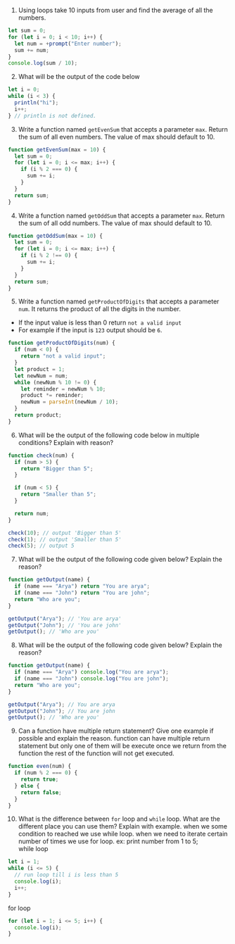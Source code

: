 1. Using loops take 10 inputs from user and find the average of all the numbers.

```js
let sum = 0;
for (let i = 0; i < 10; i++) {
  let num = +prompt("Enter number");
  sum += num;
}
console.log(sum / 10);
```

2. What will be the output of the code below

```js
let i = 0;
while (i < 3) {
  println("hi");
  i++;
} // println is not defined.
```

3. Write a function named `getEvenSum` that accepts a parameter `max`. Return the sum of all even numbers. The value of max should default to 10.

```js
function getEvenSum(max = 10) {
  let sum = 0;
  for (let i = 0; i <= max; i++) {
    if (i % 2 === 0) {
      sum += i;
    }
  }
  return sum;
}
```

4. Write a function named `getOddSum` that accepts a parameter `max`. Return the sum of all odd numbers. The value of max should default to 10.

```js
function getOddSum(max = 10) {
  let sum = 0;
  for (let i = 0; i <= max; i++) {
    if (i % 2 !== 0) {
      sum += i;
    }
  }
  return sum;
}
```

5. Write a function named `getProductOfDigits` that accepts a parameter `num`. It returns the product of all the digits in the number.

- If the input value is less than 0 return `not a valid input`
- For example if the input is `123` output should be `6`.

```js
function getProductOfDigits(num) {
  if (num < 0) {
    return "not a valid input";
  }
  let product = 1;
  let newNum = num;
  while (newNum % 10 != 0) {
    let reminder = newNum % 10;
    product *= reminder;
    newNum = parseInt(newNum / 10);
  }
  return product;
}
```

6. What will be the output of the following code below in multiple conditions? Explain with reason?

```js
function check(num) {
  if (num > 5) {
    return "Bigger than 5";
  }

  if (num < 5) {
    return "Smaller than 5";
  }

  return num;
}

check(10); // output 'Bigger than 5'
check(1); // output 'Smaller than 5'
check(5); // output 5
```

7. What will be the output of the following code given below? Explain the reason?

```js
function getOutput(name) {
  if (name === "Arya") return "You are arya";
  if (name === "John") return "You are john";
  return "Who are you";
}

getOutput("Arya"); // 'You are arya'
getOutput("John"); // 'You are john'
getOutput(); // 'Who are you'
```

8. What will be the output of the following code given below? Explain the reason?

```js
function getOutput(name) {
  if (name === "Arya") console.log("You are arya");
  if (name === "John") console.log("You are john");
  return "Who are you";
}

getOutput("Arya"); // You are arya
getOutput("John"); // You are john
getOutput(); // 'Who are you'
```

9. Can a function have multiple return statement? Give one example if possible and explain the reason.
   function can have multiple return statement but only one of them will be execute once we return from the function the rest of the function will not get executed.

```js
function even(num) {
  if (num % 2 === 0) {
    return true;
  } else {
    return false;
  }
}
```

10. What is the difference between `for` loop and `while` loop. What are the different place you can use them? Explain with example.
    when we some condition to reached we use while loop. when we need to iterate certain number of times we use for loop.
    ex: print number from 1 to 5;  
    while loop

```js
let i = 1;
while (i <= 5) {
  // run loop till i is less than 5
  console.log(i);
  i++;
}
```

for loop

```js
for (let i = 1; i <= 5; i++) {
  console.log(i);
}
```
